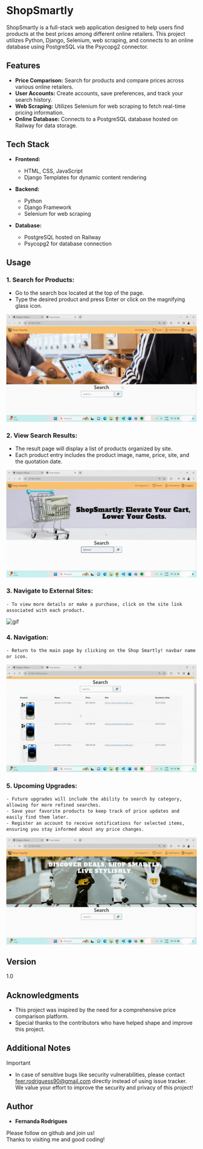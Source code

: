 # ShopSmartly

ShopSmartly is a full-stack web application designed to help users find products at the best prices among different online retailers. 
This project utilizes Python, Django, Selenium, web scraping, and connects to an online database using PostgreSQL via the Psycopg2 connector.

## Features

- **Price Comparison:** Search for products and compare prices across various online retailers.
- **User Accounts:** Create accounts, save preferences, and track your search history.
- **Web Scraping:** Utilizes Selenium for web scraping to fetch real-time pricing information.
- **Online Database:** Connects to a PostgreSQL database hosted on Railway for data storage.

## Tech Stack

- **Frontend:**
  - HTML, CSS, JavaScript
  - Django Templates for dynamic content rendering
  
- **Backend:**
  - Python
  - Django Framework
  - Selenium for web scraping
  
- **Database:**
  - PostgreSQL hosted on Railway
  - Psycopg2 for database connection

## Usage

 ### **1. Search for Products:**
   - Go to the search box located at the top of the page.
   - Type the desired product and press Enter or click on the magnifying glass icon.

![gif](https://github.com/feer-rodriguess90/ShopSmartlyFrontEnd/blob/main/Image/Video1gif.gif)
 
### **2. View Search Results:** 
   - The result page will display a list of products organized by site.
   - Each product entry includes the product image, name, price, site, and the quotation date.
  
![gif](https://github.com/feer-rodriguess90/ShopSmartlyFrontEnd/blob/main/Image/Video2gif.gif)

### **3. Navigate to External Sites:**
    - To view more details or make a purchase, click on the site link associated with each product.
   
![gif](https://github.com/feer-rodriguess90/ShopSmartlyFrontEnd/blob/main/Image/Video3gif.gif)
      
### **4. Navigation:**  
    - Return to the main page by clicking on the Shop Smartly! navbar name or icon.
   
![gif](https://github.com/feer-rodriguess90/ShopSmartlyFrontEnd/blob/main/Image/Video4gif.gif)
  
### **5. Upcoming Upgrades:**
    - Future upgrades will include the ability to search by category, allowing for more refined searches.
    - Save your favorite products to keep track of price updates and easily find them later.
    - Register an account to receive notifications for selected items, ensuring you stay informed about any price changes.
   
![gif](https://github.com/feer-rodriguess90/ShopSmartlyFrontEnd/blob/main/Image/Video5gif.gif)

## Version 

1.0

## Acknowledgments

- This project was inspired by the need for a comprehensive price comparison platform.
- Special thanks to the contributors who have helped shape and improve this project.

## Additional Notes
> [!IMPORTANT]
> - In case of sensitive bugs like security vulnerabilities, please contact <br />
    feer.rodriguess90@gmail.com directly instead of using issue tracker. <br />
    We value your effort to improve the security and privacy of this project! <br />

## Author

*  **Fernanda Rodrigues**

Please follow on github and join us! <br />
Thanks to visiting me and good coding!
